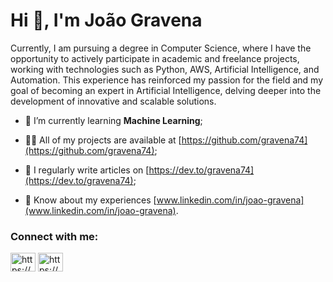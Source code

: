 
<h1>Hi 👋, I'm João Gravena</h1>
<p></p>Currently, I am pursuing a degree in Computer Science, where I have the opportunity to actively participate in academic and freelance projects, working with technologies such as Python, AWS,         Artificial Intelligence, and Automation. This experience has reinforced my passion for the field and my goal of becoming an expert in Artificial Intelligence, delving deeper into the development of innovative and scalable     solutions.<p/>

- 🌱 I’m currently learning **Machine Learning**;

- 👨‍💻 All of my projects are available at [https://github.com/gravena74](https://github.com/gravena74);

- 📝 I regularly write articles on [https://dev.to/gravena74](https://dev.to/gravena74);

- 📄 Know about my experiences [www.linkedin.com/in/joao-gravena](www.linkedin.com/in/joao-gravena).

<h3 align="left">Connect with me:</h3>
<p align="left">
<a href="https://dev.to/https://dev.to/gravena74" target="blank"><img align="center" src="https://raw.githubusercontent.com/rahuldkjain/github-profile-readme-generator/master/src/images/icons/Social/devto.svg" alt="https://dev.to/gravena74" height="30" width="40" /></a>
<a href="https://linkedin.com/in/https://www.linkedin.com/in/jo%c3%a3o-vitor-marco-antonio-gravena-b80140222/" target="blank"><img align="center" src="https://raw.githubusercontent.com/rahuldkjain/github-profile-readme-generator/master/src/images/icons/Social/linked-in-alt.svg" alt="https://www.linkedin.com/in/jo%c3%a3o-vitor-marco-antonio-gravena-b80140222/" height="30" width="40" /></a>
</p>
    
